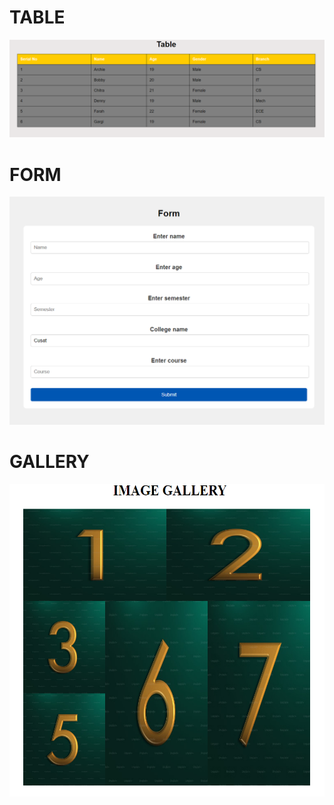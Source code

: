 <h1>TABLE</h1>
<img src="ss1.png" >
<BR>
<h1>FORM</h1>
<img src="ss3.png">
<BR>
<h1>GALLERY</h1>
<img src="ss2.png"  height=500px>



